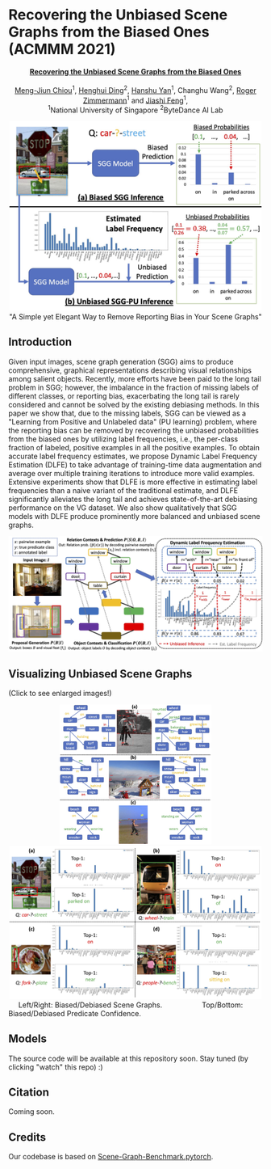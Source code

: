# Recovering the Unbiased Scene Graphs from the Biased Ones (ACMMM 2021)
<!-- Official implementation of "Recovering the Unbiased Scene Graphs from the Biased Ones" (ACMMM 2021) -->

<div align="center">
    
[**Recovering the Unbiased Scene Graphs from the Biased Ones**]()<br><br>
[Meng-Jiun Chiou](http://coldmanck.github.io/)<sup>1</sup>, [Henghui Ding](https://henghuiding.github.io/)<sup>2</sup>, [Hanshu Yan](https://sites.google.com/view/hanshuyan/home)<sup>1</sup>, Changhu Wang<sup>2</sup>, [Roger Zimmermann](https://www.comp.nus.edu.sg/~rogerz/roger.html)<sup>1</sup> and [Jiashi Feng](https://sites.google.com/site/jshfeng/home)<sup>1</sup>,<br>
<sup>1</sup>National University of Singapore <sup>2</sup>ByteDance AI Lab
</div>

<div align="center">
    <img src="figs/motivation.jpg" width="500"><br>
    "A Simple yet Elegant Way to Remove Reporting Bias in Your Scene Graphs"
</div>



## Introduction
Given input images, scene graph generation (SGG) aims to produce comprehensive, graphical representations describing visual relationships among salient objects. Recently, more efforts have been paid to the long tail problem in SGG; however, the imbalance in the fraction of missing labels of different classes, or reporting bias, exacerbating the long tail is rarely considered and cannot be solved by the existing debiasing methods. In this paper we show that, due to the missing labels, SGG can be viewed as a "Learning from Positive and Unlabeled data" (PU learning) problem, where the reporting bias can be removed by recovering the unbiased probabilities from the biased ones by utilizing label frequencies, i.e., the per-class fraction of labeled, positive examples in all the positive examples. To obtain accurate label frequency estimates, we propose Dynamic Label Frequency Estimation (DLFE) to take advantage of training-time data augmentation and average over multiple training iterations to introduce more valid examples. Extensive experiments show that DLFE is more effective in estimating label frequencies than a naive variant of the traditional estimate, and DLFE significantly alleviates the long tail and achieves state-of-the-art debiasing performance on the VG dataset. We also show qualitatively that SGG models with DLFE produce prominently more balanced and unbiased scene graphs.

<div align="center">
    <img src="figs/DLFE.jpg" width="800">
</div>

## Visualizing Unbiased Scene Graphs
(Click to see enlarged images!)
<div align="center">
    <img src="figs/sgg_vis.jpg" width="300">
    <img src="figs/sgg_vis2.jpg" width="500">
</div>
<div align="left">
    &nbsp;&nbsp;&nbsp;&nbsp;
    Left/Right: Biased/Debiased Scene Graphs.
    &nbsp;&nbsp;&nbsp;&nbsp;&nbsp;&nbsp;&nbsp;&nbsp;&nbsp;&nbsp;&nbsp;&nbsp;&nbsp;&nbsp;&nbsp;&nbsp;&nbsp;&nbsp;
    Top/Bottom: Biased/Debiased Predicate Confidence.
</div>

## Models
The source code will be available at this repository soon. Stay tuned (by clicking "watch" this repo) :)

## Citation
Coming soon.

## Credits
Our codebase is based on [Scene-Graph-Benchmark.pytorch](https://github.com/KaihuaTang/Scene-Graph-Benchmark.pytorch).
